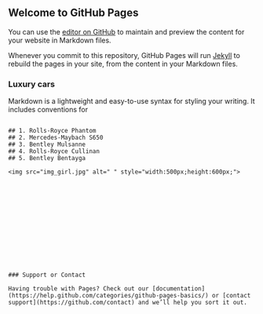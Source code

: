 ## Welcome to GitHub Pages

You can use the [editor on GitHub](https://github.com/Najiib7/www.luxury-cars.ac.uk/edit/master/README.md) to maintain and preview the content for your website in Markdown files.

Whenever you commit to this repository, GitHub Pages will run [Jekyll](https://jekyllrb.com/) to rebuild the pages in your site, from the content in your Markdown files.

### Luxury cars

Markdown is a lightweight and easy-to-use syntax for styling your writing. It includes conventions for

```Top 5 luxury cars

## 1. Rolls-Royce Phantom
## 2. Mercedes-Maybach S650
## 3. Bentley Mulsanne
## 4. Rolls-Royce Cullinan
## 5. Bentley Bentayga

<img src="img_girl.jpg" alt=" " style="width:500px;height:600px;">














### Support or Contact

Having trouble with Pages? Check out our [documentation](https://help.github.com/categories/github-pages-basics/) or [contact support](https://github.com/contact) and we’ll help you sort it out.
